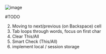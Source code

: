 ![image](https://puu.sh/Fdeny/aeff0a51bd.png)

#TODO

2. Moving to next/previous (on Backspace) cell
3. Tab loops through words, focus on first char
4. Clear This/All
5. Smart Check (This/All)
6. implement local / session storage
